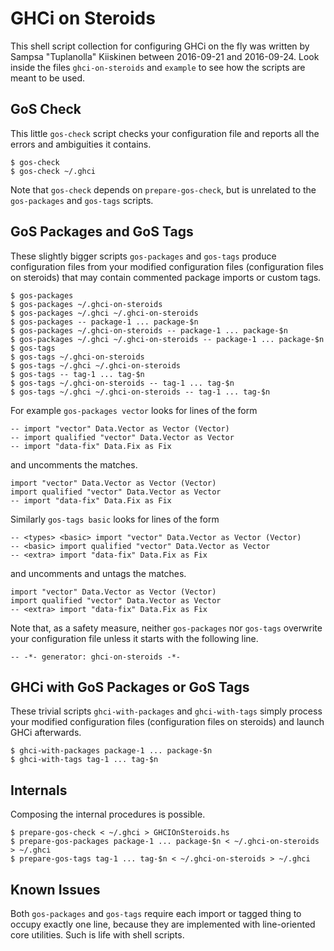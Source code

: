 # GHCi on Steroids

This shell script collection for configuring GHCi on the fly was
written by Sampsa "Tuplanolla" Kiiskinen between 2016-09-21 and 2016-09-24.
Look inside the files `ghci-on-steroids` and `example`
to see how the scripts are meant to be used.

## GoS Check

This little `gos-check` script checks your configuration file and
reports all the errors and ambiguities it contains.

    $ gos-check
    $ gos-check ~/.ghci

Note that `gos-check` depends on `prepare-gos-check`,
but is unrelated to the `gos-packages` and `gos-tags` scripts.

## GoS Packages and GoS Tags

These slightly bigger scripts `gos-packages` and `gos-tags`
produce configuration files from your modified configuration files
(configuration files on steroids)
that may contain commented package imports or custom tags.

    $ gos-packages
    $ gos-packages ~/.ghci-on-steroids
    $ gos-packages ~/.ghci ~/.ghci-on-steroids
    $ gos-packages -- package-1 ... package-$n
    $ gos-packages ~/.ghci-on-steroids -- package-1 ... package-$n
    $ gos-packages ~/.ghci ~/.ghci-on-steroids -- package-1 ... package-$n
    $ gos-tags
    $ gos-tags ~/.ghci-on-steroids
    $ gos-tags ~/.ghci ~/.ghci-on-steroids
    $ gos-tags -- tag-1 ... tag-$n
    $ gos-tags ~/.ghci-on-steroids -- tag-1 ... tag-$n
    $ gos-tags ~/.ghci ~/.ghci-on-steroids -- tag-1 ... tag-$n

For example `gos-packages vector` looks for lines of the form

    -- import "vector" Data.Vector as Vector (Vector)
    -- import qualified "vector" Data.Vector as Vector
    -- import "data-fix" Data.Fix as Fix

and uncomments the matches.

    import "vector" Data.Vector as Vector (Vector)
    import qualified "vector" Data.Vector as Vector
    -- import "data-fix" Data.Fix as Fix

Similarly `gos-tags basic` looks for lines of the form

    -- <types> <basic> import "vector" Data.Vector as Vector (Vector)
    -- <basic> import qualified "vector" Data.Vector as Vector
    -- <extra> import "data-fix" Data.Fix as Fix

and uncomments and untags the matches.

    import "vector" Data.Vector as Vector (Vector)
    import qualified "vector" Data.Vector as Vector
    -- <extra> import "data-fix" Data.Fix as Fix

Note that, as a safety measure, neither `gos-packages` nor `gos-tags`
overwrite your configuration file unless it starts with the following line.

    -- -*- generator: ghci-on-steroids -*-

## GHCi with GoS Packages or GoS Tags

These trivial scripts `ghci-with-packages` and `ghci-with-tags`
simply process your modified configuration files
(configuration files on steroids) and launch GHCi afterwards.

    $ ghci-with-packages package-1 ... package-$n
    $ ghci-with-tags tag-1 ... tag-$n

## Internals

Composing the internal procedures is possible.

    $ prepare-gos-check < ~/.ghci > GHCIOnSteroids.hs
    $ prepare-gos-packages package-1 ... package-$n < ~/.ghci-on-steroids > ~/.ghci
    $ prepare-gos-tags tag-1 ... tag-$n < ~/.ghci-on-steroids > ~/.ghci

## Known Issues

Both `gos-packages` and `gos-tags`
require each import or tagged thing to occupy exactly one line,
because they are implemented with line-oriented core utilities.
Such is life with shell scripts.
